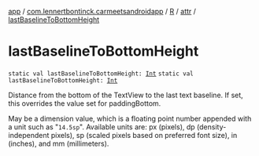 [app](../../../index.md) / [com.lennertbontinck.carmeetsandroidapp](../../index.md) / [R](../index.md) / [attr](index.md) / [lastBaselineToBottomHeight](./last-baseline-to-bottom-height.md)

# lastBaselineToBottomHeight

`static val lastBaselineToBottomHeight: `[`Int`](https://kotlinlang.org/api/latest/jvm/stdlib/kotlin/-int/index.html)
`static val lastBaselineToBottomHeight: `[`Int`](https://kotlinlang.org/api/latest/jvm/stdlib/kotlin/-int/index.html)

Distance from the bottom of the TextView to the last text baseline. If set, this overrides the value set for paddingBottom.

May be a dimension value, which is a floating point number appended with a unit such as "`14.5sp`". Available units are: px (pixels), dp (density-independent pixels), sp (scaled pixels based on preferred font size), in (inches), and mm (millimeters).

